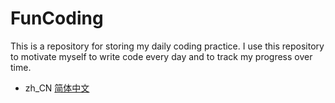 # FunCoding

This is a repository for storing my daily coding practice. I use this repository to motivate myself to write code every day and to track my progress over time.

- zh_CN [简体中文](/README.zh_CN.md)


